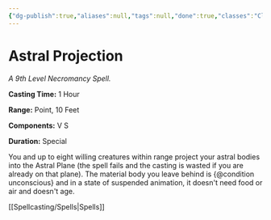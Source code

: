 ```yaml
---
{"dg-publish":true,"aliases":null,"tags":null,"done":true,"classes":"Cleric, Warlock, Wizard, Monk,","spellLevel":9,"school":"Necromancy","source":"PHB","permalink":"/spells/astral-projection/","dgHomeLink":false,"dgPassFrontmatter":true}
---
```


# Astral Projection
*A 9th Level Necromancy Spell.*

**Casting Time:** 1 Hour

**Range:** Point, 10 Feet

**Components:** V S 

**Duration:** Special

You and up to eight willing creatures within range project your astral bodies into the Astral Plane (the spell fails and the casting is wasted if you are already on that plane). The material body you leave behind is {@condition unconscious} and in a state of suspended animation, it doesn't need food or air and doesn't age.

[[Spellcasting/Spells|Spells]]
